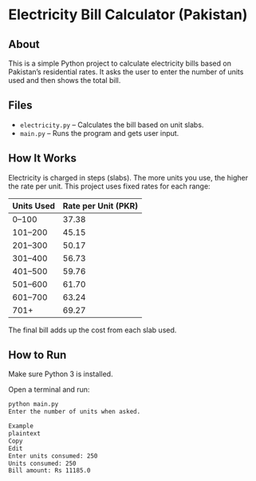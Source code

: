 # Electricity Bill Calculator (Pakistan)

## About

This is a simple Python project to calculate electricity bills based on Pakistan’s residential rates. It asks the user to enter the number of units used and then shows the total bill.

## Files

- `electricity.py` – Calculates the bill based on unit slabs.
- `main.py` – Runs the program and gets user input.

## How It Works

Electricity is charged in steps (slabs). The more units you use, the higher the rate per unit. This project uses fixed rates for each range:

| Units Used | Rate per Unit (PKR) |
|------------|---------------------|
| 0–100      | 37.38               |
| 101–200    | 45.15               |
| 201–300    | 50.17               |
| 301–400    | 56.73               |
| 401–500    | 59.76               |
| 501–600    | 61.70               |
| 601–700    | 63.24               |
| 701+       | 69.27               |

The final bill adds up the cost from each slab used.

## How to Run

Make sure Python 3 is installed.

Open a terminal and run:

```bash
python main.py
Enter the number of units when asked.

Example
plaintext
Copy
Edit
Enter units consumed: 250
Units consumed: 250
Bill amount: Rs 11185.0



